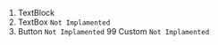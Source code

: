 1. TextBlock
2. TextBox ` Not Implamented `
3. Button ` Not Implamented `
99 Custom ` Not Implamented `
